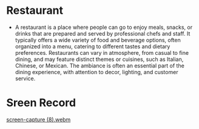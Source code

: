 # Restaurant

- A restaurant is a place where people can go to enjoy meals, snacks, or drinks that are prepared and served by professional chefs and staff. It typically offers a wide variety of food and beverage options, often organized into a menu, catering to different tastes and dietary preferences. Restaurants can vary in atmosphere, from casual to fine dining, and may feature distinct themes or cuisines, such as Italian, Chinese, or Mexican. The ambiance is often an essential part of the dining experience, with attention to decor, lighting, and customer service.

# Sreen Record

[screen-capture (8).webm](https://github.com/user-attachments/assets/e7e6601f-882e-484e-a1b0-6a65d932777d)
